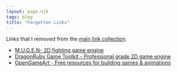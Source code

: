 ```yaml
---
layout: page.njk
tags: blog
title: "Forgotten Links"
---
```


Links that I removed from the [main link collection](../links).

- [M.U.G.E.N- 2D fighting game engine](http://www.elecbyte.com/mugendocs-11b1/mugen.html)
- [DragonRuby Game Toolkit - Professional grade 2D game engine](http://dragonruby.org/toolkit/game)
- [OpenGameArt - Free resources for building games & animations](https://opengameart.org/)
